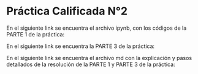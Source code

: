 # Práctica Calificada N°2
En el siguiente link se encuentra el archivo ipynb, con los códigos de la PARTE 1 de la práctica:

En el siguiente link se encuentra la PARTE 3 de la práctica:

En el siguiente link se encuentra el archivo md con la explicación y pasos detallados de la resolución de la PARTE 1 y PARTE 3 de la práctica:

